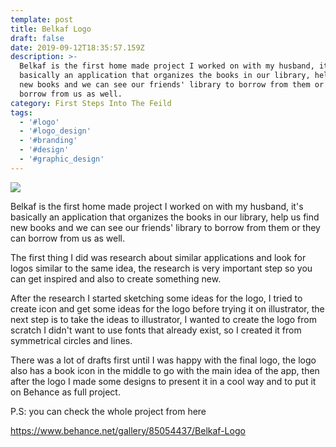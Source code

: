 ```yaml
---
template: post
title: Belkaf Logo
draft: false
date: 2019-09-12T18:35:57.159Z
description: >-
  Belkaf is the first home made project I worked on with my husband, it's
  basically an application that organizes the books in our library, help us find
  new books and we can see our friends' library to borrow from them or they can
  borrow from us as well.
category: First Steps Into The Feild
tags:
  - '#logo'
  - '#logo_design'
  - '#branding'
  - '#design'
  - '#graphic_design'
---
```

![](/media/untitled-1.png)



Belkaf is the first home made project I worked on with my husband, it's basically an application that organizes the books in our library, help us find new books and we can see our friends' library to borrow from them or they can borrow from us as well.



The first thing I did was research about similar applications and look for logos similar to the same idea, the research is very important step so you can get inspired and also to create something new.



After the research I started sketching some ideas for the logo, I tried to create icon and get some ideas for the logo before trying it on illustrator, the next step is to take the ideas to illustrator, I wanted to create the logo from scratch I didn't want to use fonts that already exist, so I created it from symmetrical circles and lines.



There was a lot of drafts first until I was happy with the final logo, the logo also has a book icon in the middle to go with the main idea of the app, then after the logo I made some designs to present it in a cool way and to put it on Behance as full project.



P.S: you can check the whole project from here

https://www.behance.net/gallery/85054437/Belkaf-Logo
